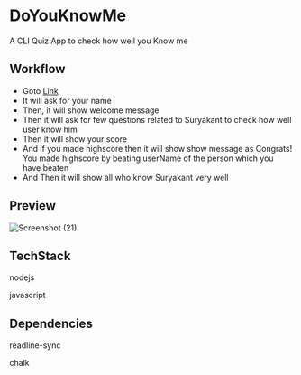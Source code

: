 # DoYouKnowMe

A CLI Quiz App to check how well you Know me

## Workflow

- Goto [Link](https://replit.com/@IM-Suryakant-Ku/DoYouKnowMe?embed=1&output=1)
- It will ask for your name
- Then, it will show welcome message
- Then it will ask for few questions related to Suryakant to check how well user know him
- Then it will show your score
- And if you made highscore then it will show show message as Congrats! You made highscore by beating userName of the person which you have beaten
- And Then it will show all who know Suryakant very well

## Preview
![Screenshot (21)](https://user-images.githubusercontent.com/66691162/214779584-90eaacb3-653b-4ab2-a52f-7c9d2eb4758b.png)

## TechStack

nodejs

javascript

## Dependencies

readline-sync

chalk
